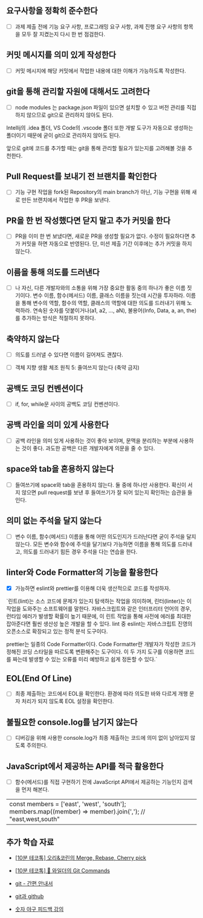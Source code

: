 ##  요구사항을 정확히 준수한다

- [ ] 과제 제출 전에 기능 요구 사항, 프로그래밍 요구 사항, 과제 진행 요구 사항의 항목을 모두 잘 지켰는지 다시 한 번 점검한다. 

## 커밋 메시지를 의미 있게 작성한다

- [ ] 커밋 메시지에 해당 커밋에서 작업한 내용에 대한 이해가 가능하도록 작성한다.

## git을 통해 관리할 자원에 대해서도 고려한다

- [ ] node modules 는 package.json 파일이 있으면 설치할 수 있고 버전 관리를 직접 하지 않으므로 git으로 관리하지 않아도 된다. 

Intellij의 .idea 폴더, VS Code의 .vscode 폴더 또한 개발 도구가 자동으로 생성하는 폴더이기 때문에 굳이 git으로 관리하지 않아도 된다. 

앞으로 git에 코드를 추가할 때는 git을 통해 관리할 필요가 있는지를 고려해볼 것을 추천한다.

## Pull Request를 보내기 전 브랜치를 확인한다

- [ ] 기능 구현 작업을 fork된 Repository의 main branch가 아닌, 기능 구현을 위해 새로 만든 브랜치에서 작업한 후 PR을 보낸다. 

## PR을 한 번 작성했다면 닫지 말고 추가 커밋을 한다

- [ ] PR을 이미 한 번 보냈다면, 새로운 PR을 생성할 필요가 없다. 수정이 필요하다면 추가 커밋을 하면 자동으로 반영된다. 단, 미션 제출 기간 이후에는 추가 커밋을 하지 않는다.

## 이름을 통해 의도를 드러낸다

- [ ] 나 자신, 다른 개발자와의 소통을 위해 가장 중요한 활동 중의 하나가 좋은 이름 짓기이다. 변수 이름, 함수(메서드) 이름, 클래스 이름을 짓는데 시간을 투자하라. 이름을 통해 변수의 역할, 함수의 역할, 클래스의 역할에 대한 의도를 드러내기 위해 노력하라. 연속된 숫자를 덧붙이거나(a1, a2, ..., aN), 불용어(Info, Data, a, an, the)를 추가하는 방식은 적절하지 못하다.

  

## 축약하지 않는다

- [ ] 의도를 드러낼 수 있다면 이름이 길어져도 괜찮다.
  
- [ ]  객체 지향 생활 체조 원칙 5: 줄여쓰지 않는다 (축약 금지)

## 공백도 코딩 컨벤션이다

- [ ] if, for, while문 사이의 공백도 코딩 컨벤션이다.

## 공백 라인을 의미 있게 사용한다

- [ ] 공백 라인을 의미 있게 사용하는 것이 좋아 보이며, 문맥을 분리하는 부분에 사용하는 것이 좋다. 과도한 공백은 다른 개발자에게 의문을 줄 수 있다.

## space와 tab을 혼용하지 않는다

- [ ] 들여쓰기에 space와 tab을 혼용하지 않는다. 둘 중에 하나만 사용한다. 확신이 서지 않으면 pull request를 보낸 후 들여쓰기가 잘 되어 있는지 확인하는 습관을 들인다.

## 의미 없는 주석을 달지 않는다

- [ ] 변수 이름, 함수(메서드) 이름을 통해 어떤 의도인지가 드러난다면 굳이 주석을 달지 않는다. 모든 변수와 함수에 주석을 달기보다 가능하면 이름을 통해 의도를 드러내고, 의도를 드러내기 힘든 경우 주석을 다는 연습을 한다.

## linter와 Code Formatter의 기능을 활용한다

- [x] 가능하면 eslint와 prettier를 이용해 더욱 생산적으로 코드를 작성하자.

`린트(lint)는 소스 코드에 문제가 있는지 탐색하는 작업을 의미하며, 린터(linter)는 이 작업을 도와주는 소프트웨어를 말한다. 자바스크립트와 같은 인터프리터 언어의 경우, 런타임 에러가 발생할 확률이 높기 때문에, 이 린트 작업을 통해 사전에 에러를 최대한 잡아준다면 훨씬 생산성 높은 개발을 할 수 있다. lint 중 eslint는 자바스크립트 진영의 오픈소스로 확장되고 있는 정적 분석 도구이다.

prettier는 일종의 Code Formatter이다. Code Formatter란 개발자가 작성한 코드가 정해진 코딩 스타일을 따르도록 변환해주는 도구이다. 이 두 가지 도구를 이용하면 코드를 짜는데 발생할 수 있는 오류를 미리 예방하고 쉽게 정돈할 수 있다.`

## EOL(End Of Line)

- [ ] 최종 제출하는 코드에서 EOL을 확인한다. 환경에 따라 의도한 바와 다르게 개행 문자 처리가 되지 않도록 EOL 설정을 확인한다.

## 불필요한 console.log를 남기지 않는다

- [ ] 디버깅을 위해 사용한 console.log가 최종 제출하는 코드에 의미 없이 남아있지 않도록 주의한다.

## JavaScript에서 제공하는 API를 적극 활용한다

- [ ] 함수(메서드)를 직접 구현하기 전에 JavaScript API에서 제공하는 기능인지 검색을 먼저 해본다.     

|   |
|---|
|const members = ['east', 'west', 'south'];  <br>members.map((member) => member).join(','); // "east,west,south"|

## 추가 학습 자료

- [[10분 테코톡] 오리&코린의 Merge, Rebase, Cherry pick](https://www.youtube.com/watch?v=b72mDco4g78)

- [[10분 테코톡] 🎲 와일더의 Git Commands](https://www.youtube.com/watch?v=JsRD2AWxxFg)

- [git - 간편 안내서](https://rogerdudler.github.io/git-guide/index.ko.html)

- [git과 github](https://www.inflearn.com/course/git-and-github)

- [숫자 야구 피드백 강의](https://woowahan.zoom.us/rec/share/tX-zrPS3y_4wHVTikdf-zUIgfg_xQFFz5P0ZRmL0vP57078WdSE-SU1S_Tx7FM3_.f5x84C7M4wLaTjMT)
